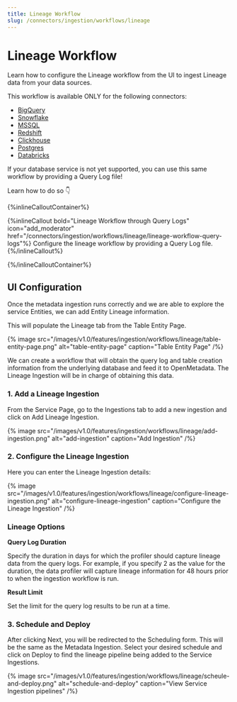 ```yaml
---
title: Lineage Workflow
slug: /connectors/ingestion/workflows/lineage
---
```


# Lineage Workflow

Learn how to configure the Lineage workflow from the UI to ingest Lineage data from your data sources.

This workflow is available ONLY for the following connectors:

- [BigQuery](/connectors/database/bigquery)
- [Snowflake](/connectors/database/snowflake)
- [MSSQL](/connectors/database/mssql)
- [Redshift](/connectors/database/redshift)
- [Clickhouse](/connectors/database/clickhouse)
- [Postgres](/connectors/database/postgres)
- [Databricks](/connectors/database/databricks)

If your database service is not yet supported, you can use this same workflow by providing a Query Log file!

Learn how to do so 👇

{%inlineCalloutContainer%}

{%inlineCallout
  bold="Lineage Workflow through Query Logs"
  icon="add_moderator"
  href="/connectors/ingestion/workflows/lineage/lineage-workflow-query-logs"%}
Configure the lineage workflow by providing a Query Log file.
{%/inlineCallout%}

{%/inlineCalloutContainer%}

## UI Configuration

Once the metadata ingestion runs correctly and we are able to explore the service Entities, we can add Entity Lineage information.

This will populate the Lineage tab from the Table Entity Page.

{% image
  src="/images/v1.0/features/ingestion/workflows/lineage/table-entity-page.png"
  alt="table-entity-page"
  caption="Table Entity Page"
 /%}


We can create a workflow that will obtain the query log and table creation information from the underlying database and feed it to OpenMetadata. The Lineage Ingestion will be in charge of obtaining this data.

### 1. Add a Lineage Ingestion

From the Service Page, go to the Ingestions tab to add a new ingestion and click on Add Lineage Ingestion.

{% image
  src="/images/v1.0/features/ingestion/workflows/lineage/add-ingestion.png"
  alt="add-ingestion"
  caption="Add Ingestion"
 /%}

### 2. Configure the Lineage Ingestion

Here you can enter the Lineage Ingestion details:

{% image
  src="/images/v1.0/features/ingestion/workflows/lineage/configure-lineage-ingestion.png"
  alt="configure-lineage-ingestion"
  caption="Configure the Lineage Ingestion"
 /%}

### Lineage Options

**Query Log Duration**

Specify the duration in days for which the profiler should capture lineage data from the query logs. For example, if you specify 2 as the value for the duration, the data profiler will capture lineage information for 48 hours prior to when the ingestion workflow is run.

**Result Limit**

Set the limit for the query log results to be run at a time.


### 3. Schedule and Deploy

After clicking Next, you will be redirected to the Scheduling form. This will be the same as the Metadata Ingestion. Select your desired schedule and click on Deploy to find the lineage pipeline being added to the Service Ingestions.

{% image
  src="/images/v1.0/features/ingestion/workflows/lineage/scheule-and-deploy.png"
  alt="schedule-and-deploy"
  caption="View Service Ingestion pipelines"
 /%}

